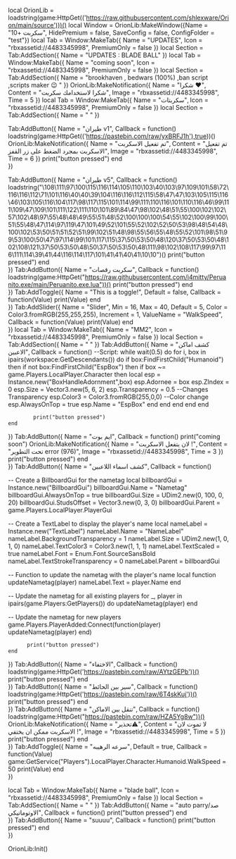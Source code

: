 local OrionLib = loadstring(game:HttpGet(('https://raw.githubusercontent.com/shlexware/Orion/main/source')))()
local Window = OrionLib:MakeWindow({Name = "سكربت +10", HidePremium = false, SaveConfig = false, ConfigFolder = "test"})
local Tab = Window:MakeTab({
	Name = "UPDATES",
	Icon = "rbxassetid://4483345998",
	PremiumOnly = false
})
local Section = Tab:AddSection({
	Name = "UPDATES : BLADE BALL"
})
local Tab = Window:MakeTab({
	Name = "coming soon",
	Icon = "rbxassetid://4483345998",
	PremiumOnly = false
})
local Section = Tab:AddSection({
	Name = "brookhaven , bedwars (100%) ,ban script ,scripts maker 😉 "
})
OrionLib:MakeNotification({
	Name = "شكرا ❤️",
	Content = "شكرا لاستخدامك سكربت",
	Image = "rbxassetid://4483345998",
	Time = 5
})
local Tab = Window:MakeTab({
	Name = "سكربتات",
	Icon = "rbxassetid://4483345998",
	PremiumOnly = false
})
local Section = Tab:AddSection({
	Name = "    "
})

Tab:AddButton({
	Name = "طيران v1",
	Callback = function()
     loadstring(game:HttpGet(('https://pastebin.com/raw/yxBRFJ1h'),true))()
      OrionLib:MakeNotification({
	Name = "تم تفعيل الاسكربت",
	Content = "تم تفعيل الاسكربت بمجرد الضغط على زر القفز",
	Image = "rbxassetid://4483345998",
	Time = 6
})
      		print("button pressed")
  	end    
})

Tab:AddButton({
	Name = "طيران v5",
	Callback = function()       loadstring("\108\111\97\100\115\116\114\105\110\103\40\103\97\109\101\58\72\116\116\112\71\101\116\40\40\39\104\116\116\112\115\58\47\47\103\105\115\116\46\103\105\116\104\117\98\117\115\101\114\99\111\110\116\101\110\116\46\99\111\109\47\109\101\111\122\111\110\101\89\84\47\98\102\48\51\55\100\102\102\57\102\48\97\55\48\48\49\55\51\48\52\100\100\100\54\55\102\100\99\100\51\55\48\47\114\97\119\47\101\49\52\101\55\52\102\52\50\53\98\48\54\48\100\102\53\50\51\51\52\51\99\102\51\48\98\55\56\55\48\55\52\101\98\51\99\53\100\50\47\97\114\99\101\117\115\37\50\53\50\48\120\37\50\53\50\48\102\108\121\37\50\53\50\48\50\37\50\53\50\48\111\98\102\108\117\99\97\116\111\114\39\41\44\116\114\117\101\41\41\40\41\10\10")()
      		print("button pressed")
  	end    
})
Tab:AddButton({
	Name = "سكربت رقصات",
	Callback = function()
      loadstring(game:HttpGet("https://raw.githubusercontent.com/i4mitty/Peruanito.exe/main/Peruanito.exe.lua"))()
      		print("button pressed")
  	end    
})
Tab:AddToggle({
	Name = "This is a toggle!",
	Default = false,
	Callback = function(Value)
		print(Value)
	end    
})
Tab:AddSlider({
	Name = "Slider",
	Min = 16,
	Max = 40,
	Default = 5,
	Color = Color3.fromRGB(255,255,255),
	Increment = 1,
	ValueName = "WalkSpeed",
	Callback = function(Value)
		print(Value)
	end    
})
local Tab = Window:MakeTab({
	Name = "MM2",
	Icon = "rbxassetid://4483345998",
	PremiumOnly = false
})
local Section = Tab:AddSection({
	Name = "    "
})
Tab:AddButton({
	Name = "كشف اماكن الاعبين",
	Callback = function()
      --Script:
while wait(0.5) do
    for i, box in ipairs(workspace:GetDescendants()) do
        if box:FindFirstChild("Humanoid") then
            if not box:FindFirstChild("EspBox") then
                if box ~= game.Players.LocalPlayer.Character then
                    local esp = Instance.new("BoxHandleAdornment",box)
                    esp.Adornee = box
                    esp.ZIndex = 0
                    esp.Size = Vector3.new(5, 6, 2)
                    esp.Transparency = 0.5 --Changes Transparency 
                    esp.Color3 = Color3.fromRGB(255,0,0) --Color change
                    esp.AlwaysOnTop = true
                    esp.Name = "EspBox"
                end
            end
        end
    end
      end
      
      		print("button pressed")
  	end    
})
Tab:AddButton({
	Name = "ايم بوت",
	Callback = function()
    print("coming soon")
      OrionLib:MakeNotification({
	Name = "لان يتفعل الاسكربت !",
	Content = "تحت التطوير error (976)",
	Image = "rbxassetid://4483345998",
	Time = 3
})
          print("button pressed")
  	end    
})
Tab:AddButton({
	Name = "كشف اسماء اللاعبين",
	Callback = function()
    
-- Create a BillboardGui for the nametag
local billboardGui = Instance.new("BillboardGui")
billboardGui.Name = "Nametag"
billboardGui.AlwaysOnTop = true
billboardGui.Size = UDim2.new(0, 100, 0, 20)
billboardGui.StudsOffset = Vector3.new(0, 3, 0)
billboardGui.Parent = game.Players.LocalPlayer.PlayerGui

-- Create a TextLabel to display the player's name
local nameLabel = Instance.new("TextLabel")
nameLabel.Name = "NameLabel"
nameLabel.BackgroundTransparency = 1
nameLabel.Size = UDim2.new(1, 0, 1, 0)
nameLabel.TextColor3 = Color3.new(1, 1, 1)
nameLabel.TextScaled = true
nameLabel.Font = Enum.Font.SourceSansBold
nameLabel.TextStrokeTransparency = 0
nameLabel.Parent = billboardGui

-- Function to update the nametag with the player's name
local function updateNametag(player)
    nameLabel.Text = player.Name
end

-- Update the nametag for all existing players
for _, player in ipairs(game.Players:GetPlayers()) do
    updateNametag(player)
end

-- Update the nametag for new players
game.Players.PlayerAdded:Connect(function(player)
    updateNametag(player)
end)

          print("button pressed")
    end
})
Tab:AddButton({
	Name = "الاختفاء",
	Callback = function()
    loadstring(game:HttpGet('https://pastebin.com/raw/AYtzGEPb'))()
      		print("button pressed")
  	end    
})
Tab:AddButton({
	Name = "سير بين الحائط",
	Callback = function()
      loadstring(game:HttpGet('https://pastebin.com/raw/6T4skKuj'))()
      		print("button pressed")
  	end    
})
Tab:AddButton({
	Name = "تنقل بين الاماكن",
	Callback = function()
      loadstring(game:HttpGet("https://pastebin.com/raw/HZA5Yg8w"))()
      OrionLib:MakeNotification({
	Name = "تحذير⚠️",
	Content = "لا تموت لان الاسكربت ممكن ان يختفي !",
	Image = "rbxassetid://4483345998",
	Time = 5
})
      		print("button pressed")
  	end    
})
Tab:AddToggle({
	Name = "سرعه الرهيبه",
	Default = true,
	Callback = function(Value)
 game:GetService("Players").LocalPlayer.Character.Humanoid.WalkSpeed = 50
		print(Value)
	end    
})

local Tab = Window:MakeTab({
	Name = "blade ball",
	Icon = "rbxassetid://4483345998",
	PremiumOnly = false
})
local Section = Tab:AddSection({
	Name = "    "
})
Tab:AddButton({
	Name = "auto parry/صد الاوتوماتيكي",
	Callback = function()
      		print("button pressed")
  	end    
})
Tab:AddButton({
	Name = "suuuu",
	Callback = function()
      		print("button pressed")
  	end    
})

OrionLib:Init()
